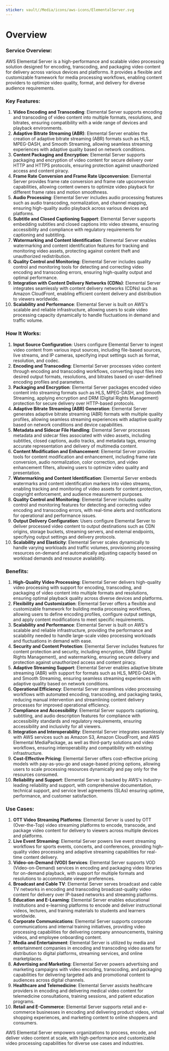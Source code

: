 ```yaml
---
sticker: vault//Media/icons/aws-icons/ElementalServer.svg
---
```

# Overview

### Service Overview:

AWS Elemental Server is a high-performance and scalable video processing solution designed for encoding, transcoding, and packaging video content for delivery across various devices and platforms. It provides a flexible and customizable framework for media processing workflows, enabling content providers to optimize video quality, format, and delivery for diverse audience requirements.

### Key Features:

1. **Video Encoding and Transcoding**: Elemental Server supports encoding and transcoding of video content into multiple formats, resolutions, and bitrates, ensuring compatibility with a wide range of devices and playback environments.
2. **Adaptive Bitrate Streaming (ABR)**: Elemental Server enables the creation of adaptive bitrate streaming (ABR) formats such as HLS, MPEG-DASH, and Smooth Streaming, allowing seamless streaming experiences with adaptive quality based on network conditions.
3. **Content Packaging and Encryption**: Elemental Server supports packaging and encryption of video content for secure delivery over HTTP and HTTPS protocols, ensuring protection against unauthorized access and content piracy.
4. **Frame Rate Conversion and Frame Rate Upconversion**: Elemental Server provides frame rate conversion and frame rate upconversion capabilities, allowing content owners to optimize video playback for different frame rates and motion smoothness.
5. **Audio Processing**: Elemental Server includes audio processing features such as audio transcoding, normalization, and channel mapping, ensuring high-quality audio playback across various devices and platforms.
6. **Subtitle and Closed Captioning Support**: Elemental Server supports embedding subtitles and closed captions into video streams, ensuring accessibility and compliance with regulatory requirements for captioning and subtitling.
7. **Watermarking and Content Identification**: Elemental Server enables watermarking and content identification features for tracking and monitoring video assets, protecting against content theft and unauthorized redistribution.
8. **Quality Control and Monitoring**: Elemental Server includes quality control and monitoring tools for detecting and correcting video encoding and transcoding errors, ensuring high-quality output and optimal performance.
9. **Integration with Content Delivery Networks (CDNs)**: Elemental Server integrates seamlessly with content delivery networks (CDNs) such as Amazon CloudFront, enabling efficient content delivery and distribution to viewers worldwide.
10. **Scalability and Performance**: Elemental Server is built on AWS's scalable and reliable infrastructure, allowing users to scale video processing capacity dynamically to handle fluctuations in demand and traffic volume.

### How It Works:

1. **Input Source Configuration**: Users configure Elemental Server to ingest video content from various input sources, including file-based sources, live streams, and IP cameras, specifying input settings such as format, resolution, and codec.
2. **Encoding and Transcoding**: Elemental Server processes video content through encoding and transcoding workflows, converting input files into desired output formats, resolutions, and bitrates based on user-defined encoding profiles and parameters.
3. **Packaging and Encryption**: Elemental Server packages encoded video content into streaming formats such as HLS, MPEG-DASH, and Smooth Streaming, applying encryption and DRM (Digital Rights Management) protection for secure delivery over HTTP-based protocols.
4. **Adaptive Bitrate Streaming (ABR) Generation**: Elemental Server generates adaptive bitrate streaming (ABR) formats with multiple quality profiles, allowing seamless streaming experiences with adaptive quality based on network conditions and device capabilities.
5. **Metadata and Sidecar File Handling**: Elemental Server processes metadata and sidecar files associated with video assets, including subtitles, closed captions, audio tracks, and metadata tags, ensuring accurate representation and delivery of multimedia content.
6. **Content Modification and Enhancement**: Elemental Server provides tools for content modification and enhancement, including frame rate conversion, audio normalization, color correction, and video enhancement filters, allowing users to optimize video quality and presentation.
7. **Watermarking and Content Identification**: Elemental Server embeds watermarks and content identification markers into video streams, enabling tracking and monitoring of video assets for content protection, copyright enforcement, and audience measurement purposes.
8. **Quality Control and Monitoring**: Elemental Server includes quality control and monitoring features for detecting and correcting video encoding and transcoding errors, with real-time alerts and notifications for operational and performance issues.
9. **Output Delivery Configuration**: Users configure Elemental Server to deliver processed video content to output destinations such as CDN origins, storage buckets, streaming servers, and external endpoints, specifying output settings and delivery protocols.
10. **Scalability and Elasticity**: Elemental Server scales dynamically to handle varying workloads and traffic volumes, provisioning processing resources on-demand and automatically adjusting capacity based on workload demands and resource availability.

### Benefits:

1. **High-Quality Video Processing**: Elemental Server delivers high-quality video processing with support for encoding, transcoding, and packaging of video content into multiple formats and resolutions, ensuring optimal playback quality across diverse devices and platforms.
2. **Flexibility and Customization**: Elemental Server offers a flexible and customizable framework for building media processing workflows, allowing users to define encoding profiles, configure output settings, and apply content modifications to meet specific requirements.
3. **Scalability and Performance**: Elemental Server is built on AWS's scalable and reliable infrastructure, providing the performance and scalability needed to handle large-scale video processing workloads and fluctuations in demand with ease.
4. **Security and Content Protection**: Elemental Server includes features for content protection and security, including encryption, DRM (Digital Rights Management), and watermarking, ensuring secure delivery and protection against unauthorized access and content piracy. 
5. **Adaptive Streaming Support**: Elemental Server enables adaptive bitrate streaming (ABR) with support for formats such as HLS, MPEG-DASH, and Smooth Streaming, ensuring seamless streaming experiences with adaptive quality based on network conditions.
6. **Operational Efficiency**: Elemental Server streamlines video processing workflows with automated encoding, transcoding, and packaging tasks, reducing manual intervention and streamlining content delivery processes for improved operational efficiency.
7. **Compliance and Accessibility**: Elemental Server supports captioning, subtitling, and audio description features for compliance with accessibility standards and regulatory requirements, ensuring accessibility and inclusivity for all viewers.
8. **Integration and Interoperability**: Elemental Server integrates seamlessly with AWS services such as Amazon S3, Amazon CloudFront, and AWS Elemental MediaPackage, as well as third-party solutions and video workflows, ensuring interoperability and compatibility with existing infrastructure.
9. **Cost-Effective Pricing**: Elemental Server offers cost-effective pricing models with pay-as-you-go and usage-based pricing options, allowing users to scale processing resources dynamically and pay only for the resources consumed.
10. **Reliability and Support**: Elemental Server is backed by AWS's industry-leading reliability and support, with comprehensive documentation, technical support, and service level agreements (SLAs) ensuring uptime, performance, and customer satisfaction.

### Use Cases:

1. **OTT Video Streaming Platforms**: Elemental Server is used by OTT (Over-the-Top) video streaming platforms to encode, transcode, and package video content for delivery to viewers across multiple devices and platforms.
2. **Live Event Streaming**: Elemental Server powers live event streaming workflows for sports events, concerts, and conferences, providing high-quality video processing and adaptive streaming capabilities for real-time content delivery.
3. **Video-on-Demand (VOD) Services**: Elemental Server supports VOD (Video-on-Demand) services in encoding and packaging video libraries for on-demand playback, with support for multiple formats and resolutions to accommodate viewer preferences.
4. **Broadcast and Cable TV**: Elemental Server serves broadcast and cable TV networks in encoding and transcoding broadcast-quality video content for delivery over IP-based networks and streaming platforms.
5. **Education and E-Learning**: Elemental Server enables educational institutions and e-learning platforms to encode and deliver instructional videos, lectures, and training materials to students and learners worldwide.
6. **Corporate Communications**: Elemental Server supports corporate communications and internal training initiatives, providing video processing capabilities for delivering company announcements, training videos, and employee onboarding content.
7. **Media and Entertainment**: Elemental Server is utilized by media and entertainment companies in encoding and transcoding video assets for distribution to digital platforms, streaming services, and online marketplaces.
8. **Advertising and Marketing**: Elemental Server powers advertising and marketing campaigns with video encoding, transcoding, and packaging capabilities for delivering targeted ads and promotional content to audiences across digital channels.
9. **Healthcare and Telemedicine**: Elemental Server assists healthcare providers in encoding and delivering medical video content for telemedicine consultations, training sessions, and patient education programs.
10. **Retail and E-Commerce**: Elemental Server supports retail and e-commerce businesses in encoding and delivering product videos, virtual shopping experiences, and marketing content to online shoppers and consumers.

AWS Elemental Server empowers organizations to process, encode, and deliver video content at scale, with high-performance and customizable video processing capabilities for diverse use cases and industries.
